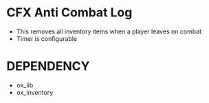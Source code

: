 # CFX Anti Combat Log

- This removes all inventory items when a player leaves on combat
- Timer is configurable

# DEPENDENCY
-  ox_lib
-  ox_inventory
